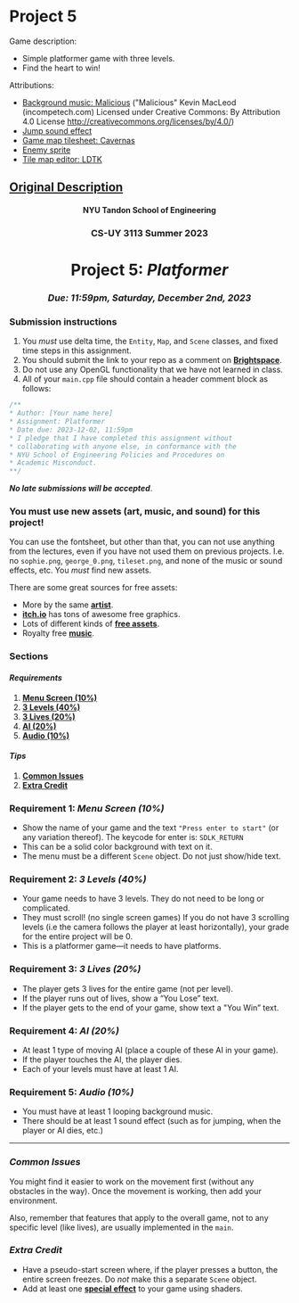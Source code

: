 # Project 5

Game description:

* Simple platformer game with three levels.
* Find the heart to win!

Attributions:
* [Background music: Malicious](https://incompetech.com/music/royalty-free/music.html) ("Malicious" Kevin MacLeod (incompetech.com) Licensed under Creative Commons: By Attribution 4.0 License http://creativecommons.org/licenses/by/4.0/)
* [Jump sound effect](https://opengameart.org/content/jump-landing-sound)
* [Game map tilesheet: Cavernas](https://adamatomic.itch.io/cavernas)
* [Enemy sprite](https://pixramen.itch.io/2d-action-platformer-sci-fi-enemy-xeno-grunt)
* [Tile map editor: LDTK](https://ldtk.io/)

## [Original Description](https://github.com/sebastianromerocruz/CS3113-material/blob/9d267e2686d8bd8c0877c2063eacdc6eacb73b16/assignments/project_5.md)

<h4 align=center>NYU Tandon School of Engineering<h4>
<h3 align=center>CS-UY 3113 Summer 2023</h3>
<h1 align=center>Project 5: <em>Platformer</em></h1>
<h3 align=center><em>Due: 11:59pm, Saturday, December 2nd, 2023</em></h3>
 
### Submission instructions
1. You _must_ use delta time, the `Entity`, `Map`, and `Scene` classes, and fixed time steps in this assignment.
2. You should submit the link to your repo as a comment on [**Brightspace**](https://brightspace.nyu.edu/d2l/lms/dropbox/admin/folders_manage.d2l?ou=311022&dst=1).
4. Do not use any OpenGL functionality that we have not learned in class.
5. All of your `main.cpp` file should contain a header comment block as follows:

```c++
/**
* Author: [Your name here]
* Assignment: Platformer
* Date due: 2023-12-02, 11:59pm
* I pledge that I have completed this assignment without
* collaborating with anyone else, in conformance with the
* NYU School of Engineering Policies and Procedures on
* Academic Misconduct.
**/
```

***No late submissions will be accepted***.

### You must use new assets (art, music, and sound) for this project!

You can use the fontsheet, but other than that, you can not use anything from the lectures, even if you have not used them on previous projects. I.e. no `sophie.png`, `george_0.png`, `tileset.png`, and none of the music or sound effects, etc. You _must_ find new assets.

There are some great sources for free assets:
- More by the same [**artist**](https://kenney.nl/assets).
- [**itch.io**](https://itch.io/game-assets/free) has tons of awesome free graphics.
- Lots of different kinds of [**free assets**](https://opengameart.org/).
- Royalty free [**music**](https://incompetech.com/music/royalty-free/music.html).

### Sections

#### _Requirements_

1. [**Menu Screen (10%)**](#requirement-1-menu-screen-10)
2. [**3 Levels (40%)**](#requirement-2-3-levels-40)
3. [**3 Lives (20%)**](#requirement-3-3-lives-20)
4. [**AI (20%)**](#requirement-4-ai-20)
5. [**Audio (10%)**](#requirement-5-audio-10)

#### _Tips_

1. [**Common Issues**](#common-issues)
2. [**Extra Credit**](#extra-credit)

### Requirement 1: _Menu Screen (10%)_

- Show the name of your game and the text `"Press enter to start"` (or any variation thereof). The keycode for enter is: `SDLK_RETURN`
- This can be a solid color background with text on it.
- The menu must be a different `Scene` object. Do not just show/hide text.

### Requirement 2: _3 Levels (40%)_

- Your game needs to have 3 levels. They do not need to be long or complicated.
- They must scroll! (no single screen games) If you do not have 3 scrolling levels (i.e the camera follows the player at least horizontally), your grade for the entire project will be 0.
- This is a platformer game—it needs to have platforms.

### Requirement 3: _3 Lives (20%)_

- The player gets 3 lives for the entire game (not per level).
- If the player runs out of lives, show a “You Lose” text.
- If the player gets to the end of your game, show text a "You Win” text.

### Requirement 4: _AI (20%)_

- At least 1 type of moving AI (place a couple of these AI in your game).
- If the player touches the AI, the player dies.
- Each of your levels must have at least 1 AI.

### Requirement 5: _Audio (10%)_

- You must have at least 1 looping background music.
- There should be at least 1 sound effect (such as for jumping, when the player or AI dies, etc.)

---

### _Common Issues_

You might find it easier to work on the movement first (without any obstacles in the way). Once the movement is working, then add your environment.

Also, remember that features that apply to the overall game, not to any specific level (like lives), are usually implemented in the `main`.

### _Extra Credit_

- Have a pseudo-start screen where, if the player presses a button, the entire screen freezes. Do _not_ make this a separate `Scene` object.
- Add at least one [**special effect**](https://github.com/sebastianromerocruz/CS3113-material/tree/main/lectures/fx) to your game using shaders.
